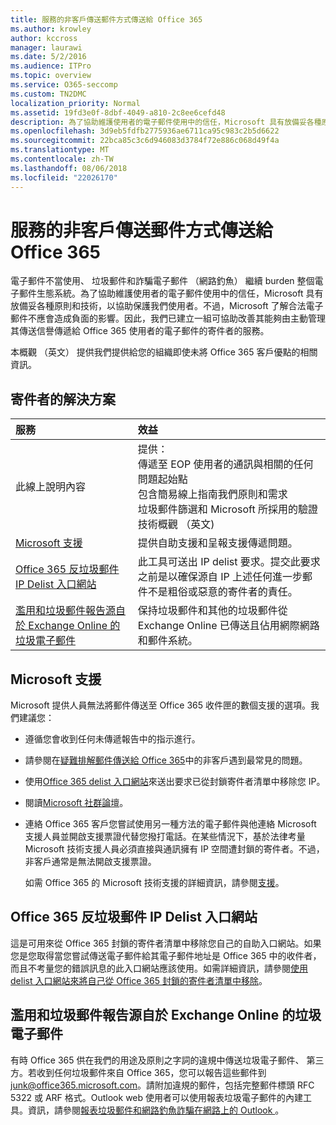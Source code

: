 ```yaml
---
title: 服務的非客戶傳送郵件方式傳送給 Office 365
ms.author: krowley
author: kccross
manager: laurawi
ms.date: 5/2/2016
ms.audience: ITPro
ms.topic: overview
ms.service: O365-seccomp
ms.custom: TN2DMC
localization_priority: Normal
ms.assetid: 19fd3e0f-8dbf-4049-a810-2c8ee6cefd48
description: 為了協助維護使用者的電子郵件使用中的信任，Microsoft 具有放備妥各種原則和技術，以協助保護我們使用者。
ms.openlocfilehash: 3d9eb5fdfb2775936ae6711ca95c983c2b5d6622
ms.sourcegitcommit: 22bca85c3c6d946083d3784f72e886c068d49f4a
ms.translationtype: MT
ms.contentlocale: zh-TW
ms.lasthandoff: 08/06/2018
ms.locfileid: "22026170"
---
```

# <a name="services-for-non-customers-sending-mail-to-office-365"></a>服務的非客戶傳送郵件方式傳送給 Office 365
  
電子郵件不當使用、 垃圾郵件和詐騙電子郵件 （網路釣魚） 繼續 burden 整個電子郵件生態系統。為了協助維護使用者的電子郵件使用中的信任，Microsoft 具有放備妥各種原則和技術，以協助保護我們使用者。不過，Microsoft 了解合法電子郵件不應會造成負面的影響。因此，我們已建立一組可協助改善其能夠由主動管理其傳送信譽傳遞給 Office 365 使用者的電子郵件的寄件者的服務。
  
本概觀 （英文） 提供我們提供給您的組織即使未將 Office 365 客戶優點的相關資訊。
  
## <a name="sender-solutions"></a>寄件者的解決方案
<a name="sectionSection0"> </a>

|**服務**|**效益**|
|:-----|:-----|
|此線上說明內容  <br/> | 提供：  <br/>  傳遞至 EOP 使用者的通訊與相關的任何問題起始點  <br/>  包含簡易線上指南我們原則和需求  <br/>  垃圾郵件篩選和 Microsoft 所採用的驗證技術概觀 （英文)  <br/> |
|[Microsoft 支援](services-for-non-customers.md#AboutSupport) <br/> |提供自助支援和呈報支援傳遞問題。  <br/> |
|[Office 365 反垃圾郵件 IP Delist 入口網站](services-for-non-customers.md#DelistPortal) <br/> |此工具可送出 IP delist 要求。提交此要求之前是以確保源自 IP 上述任何進一步郵件不是粗俗或惡意的寄件者的責任。  <br/> |
|[濫用和垃圾郵件報告源自於 Exchange Online 的垃圾電子郵件](services-for-non-customers.md#ReportOurJunk) <br/> |保持垃圾郵件和其他的垃圾郵件從 Exchange Online 已傳送且佔用網際網路和郵件系統。  <br/> |
   
## <a name="microsoft-support"></a>Microsoft 支援
<a name="AboutSupport"> </a>

Microsoft 提供人員無法將郵件傳送至 Office 365 收件匣的數個支援的選項。我們建議您：
  
- 遵循您會收到任何未傳遞報告中的指示進行。
    
- 請參閱在[疑難排解郵件傳送給 Office 365](troubleshooting-mail-sent-to-office-365.md)中的非客戶遇到最常見的問題。
    
- 使用[Office 365 delist 入口網站](https://sender.office.com)來送出要求已從封鎖寄件者清單中移除您 IP。 
    
- 閱讀[Microsoft 社群論壇](https://community.office365.com/en-us/f/)。
    
- 連絡 Office 365 客戶您嘗試使用另一種方法的電子郵件與他連絡 Microsoft 支援人員並開啟支援票證代替您撥打電話。在某些情況下，基於法律考量 Microsoft 技術支援人員必須直接與通訊擁有 IP 空間遭封鎖的寄件者。不過，非客戶通常是無法開啟支援票證。
    
     如需 Office 365 的 Microsoft 技術支援的詳細資訊，請參閱[支援](https://technet.microsoft.com/library/office-365-support.aspx)。
    
## <a name="office-365-anti-spam-ip-delist-portal"></a>Office 365 反垃圾郵件 IP Delist 入口網站
<a name="DelistPortal"> </a>

這是可用來從 Office 365 封鎖的寄件者清單中移除您自己的自助入口網站。如果您是您取得當您嘗試傳送電子郵件給其電子郵件地址是 Office 365 中的收件者，而且不考量您的錯誤訊息的此入口網站應該使用。如需詳細資訊，請參閱[使用 delist 入口網站來將自己從 Office 365 封鎖的寄件者清單中移除](use-the-delist-portal-to-remove-yourself-from-the-office-365-blocked-senders-lis.md)。
  
## <a name="abuse-and-spam-reporting-for-junk-email-originating-from-exchange-online"></a>濫用和垃圾郵件報告源自於 Exchange Online 的垃圾電子郵件
<a name="ReportOurJunk"> </a>

有時 Office 365 供在我們的用途及原則之字詞的違規中傳送垃圾電子郵件、 第三方。若收到任何垃圾郵件來自 Office 365，您可以報告這些郵件到[junk@office365.microsoft.com](mailto:junk@office365.microsoft.com)。請附加違規的郵件，包括完整郵件標頭 RFC 5322 或 ARF 格式。Outlook web 使用者可以使用報表垃圾電子郵件的內建工具。資訊，請參閱[報表垃圾郵件和網路釣魚詐騙在網路上的 Outlook ](report-junk-email-and-phishing-scams-in-outlook-on-the-web-eop.md)。
  


